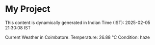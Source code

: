 # My Project

This content is dynamically generated in Indian Time (IST): 2025-02-05 21:30:08 IST


Current Weather in Coimbatore:
Temperature: 26.88 °C
Condition: haze
